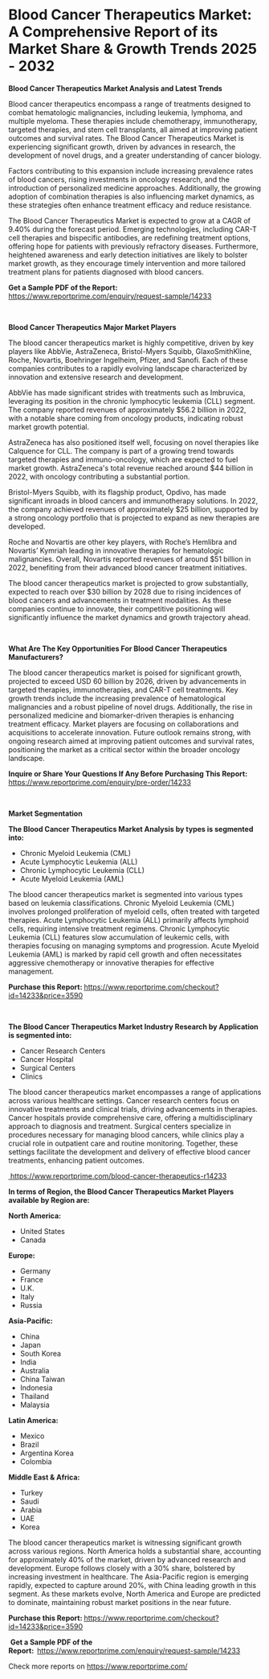 <p><h1>Blood Cancer Therapeutics Market: A Comprehensive Report of its Market Share & Growth Trends 2025 - 2032</h1></p><p><strong>Blood Cancer Therapeutics Market Analysis and Latest Trends</strong></p>
<p><p>Blood cancer therapeutics encompass a range of treatments designed to combat hematologic malignancies, including leukemia, lymphoma, and multiple myeloma. These therapies include chemotherapy, immunotherapy, targeted therapies, and stem cell transplants, all aimed at improving patient outcomes and survival rates. The Blood Cancer Therapeutics Market is experiencing significant growth, driven by advances in research, the development of novel drugs, and a greater understanding of cancer biology.</p><p>Factors contributing to this expansion include increasing prevalence rates of blood cancers, rising investments in oncology research, and the introduction of personalized medicine approaches. Additionally, the growing adoption of combination therapies is also influencing market dynamics, as these strategies often enhance treatment efficacy and reduce resistance. </p><p>The Blood Cancer Therapeutics Market is expected to grow at a CAGR of 9.40% during the forecast period. Emerging technologies, including CAR-T cell therapies and bispecific antibodies, are redefining treatment options, offering hope for patients with previously refractory diseases. Furthermore, heightened awareness and early detection initiatives are likely to bolster market growth, as they encourage timely intervention and more tailored treatment plans for patients diagnosed with blood cancers.</p></p>
<p><strong>Get a Sample PDF of the Report:&nbsp;</strong> <a href="https://www.reportprime.com/enquiry/request-sample/14233?utm_campaign=3187&utm_medium=2&utm_source=Github&utm_content=ia&utm_term=20032025&utm_id=blood-cancer-therapeutics">https://www.reportprime.com/enquiry/request-sample/14233</a></p>
<p>&nbsp;</p>
<p><strong>Blood Cancer Therapeutics Major Market Players</strong></p>
<p><p>The blood cancer therapeutics market is highly competitive, driven by key players like AbbVie, AstraZeneca, Bristol-Myers Squibb, GlaxoSmithKline, Roche, Novartis, Boehringer Ingelheim, Pfizer, and Sanofi. Each of these companies contributes to a rapidly evolving landscape characterized by innovation and extensive research and development.</p><p>AbbVie has made significant strides with treatments such as Imbruvica, leveraging its position in the chronic lymphocytic leukemia (CLL) segment. The company reported revenues of approximately $56.2 billion in 2022, with a notable share coming from oncology products, indicating robust market growth potential.</p><p>AstraZeneca has also positioned itself well, focusing on novel therapies like Calquence for CLL. The company is part of a growing trend towards targeted therapies and immuno-oncology, which are expected to fuel market growth. AstraZeneca's total revenue reached around $44 billion in 2022, with oncology contributing a substantial portion.</p><p>Bristol-Myers Squibb, with its flagship product, Opdivo, has made significant inroads in blood cancers and immunotherapy solutions. In 2022, the company achieved revenues of approximately $25 billion, supported by a strong oncology portfolio that is projected to expand as new therapies are developed.</p><p>Roche and Novartis are other key players, with Roche’s Hemlibra and Novartis’ Kymriah leading in innovative therapies for hematologic malignancies. Overall, Novartis reported revenues of around $51 billion in 2022, benefiting from their advanced blood cancer treatment initiatives.</p><p>The blood cancer therapeutics market is projected to grow substantially, expected to reach over $30 billion by 2028 due to rising incidences of blood cancers and advancements in treatment modalities. As these companies continue to innovate, their competitive positioning will significantly influence the market dynamics and growth trajectory ahead.</p></p>
<p>&nbsp;</p>
<p><strong>What Are The Key Opportunities For Blood Cancer Therapeutics Manufacturers?</strong></p>
<p><p>The blood cancer therapeutics market is poised for significant growth, projected to exceed USD 60 billion by 2026, driven by advancements in targeted therapies, immunotherapies, and CAR-T cell treatments. Key growth trends include the increasing prevalence of hematological malignancies and a robust pipeline of novel drugs. Additionally, the rise in personalized medicine and biomarker-driven therapies is enhancing treatment efficacy. Market players are focusing on collaborations and acquisitions to accelerate innovation. Future outlook remains strong, with ongoing research aimed at improving patient outcomes and survival rates, positioning the market as a critical sector within the broader oncology landscape.</p></p>
<p><strong>Inquire or Share Your Questions If Any Before Purchasing This Report:</strong> <a href="https://www.reportprime.com/enquiry/pre-order/14233?utm_campaign=3187&utm_medium=2&utm_source=Github&utm_content=ia&utm_term=20032025&utm_id=blood-cancer-therapeutics">https://www.reportprime.com/enquiry/pre-order/14233</a></p>
<p>&nbsp;</p>
<p><strong>Market Segmentation</strong></p>
<p><strong>The Blood Cancer Therapeutics Market Analysis by types is segmented into:</strong></p>
<p><ul><li>Chronic Myeloid Leukemia (CML)</li><li>Acute Lymphocytic Leukemia (ALL)</li><li>Chronic Lymphocytic Leukemia (CLL)</li><li>Acute Myeloid Leukemia (AML)</li></ul></p>
<p><p>The blood cancer therapeutics market is segmented into various types based on leukemia classifications. Chronic Myeloid Leukemia (CML) involves prolonged proliferation of myeloid cells, often treated with targeted therapies. Acute Lymphocytic Leukemia (ALL) primarily affects lymphoid cells, requiring intensive treatment regimens. Chronic Lymphocytic Leukemia (CLL) features slow accumulation of leukemic cells, with therapies focusing on managing symptoms and progression. Acute Myeloid Leukemia (AML) is marked by rapid cell growth and often necessitates aggressive chemotherapy or innovative therapies for effective management.</p></p>
<p><strong>Purchase this Report:&nbsp;</strong><a href="https://www.reportprime.com/checkout?id=14233&price=3590&utm_campaign=3187&utm_medium=2&utm_source=Github&utm_content=ia&utm_term=20032025&utm_id=blood-cancer-therapeutics">https://www.reportprime.com/checkout?id=14233&price=3590</a></p>
<p>&nbsp;</p>
<p><strong>The Blood Cancer Therapeutics Market Industry Research by Application is segmented into:</strong></p>
<p><ul><li>Cancer Research Centers</li><li>Cancer Hospital</li><li>Surgical Centers</li><li>Clinics</li></ul></p>
<p><p>The blood cancer therapeutics market encompasses a range of applications across various healthcare settings. Cancer research centers focus on innovative treatments and clinical trials, driving advancements in therapies. Cancer hospitals provide comprehensive care, offering a multidisciplinary approach to diagnosis and treatment. Surgical centers specialize in procedures necessary for managing blood cancers, while clinics play a crucial role in outpatient care and routine monitoring. Together, these settings facilitate the development and delivery of effective blood cancer treatments, enhancing patient outcomes.</p></p>
<p><a href="https://www.reportprime.com/blood-cancer-therapeutics-r14233?utm_campaign=3187&utm_medium=2&utm_source=Github&utm_content=ia&utm_term=20032025&utm_id=blood-cancer-therapeutics">&nbsp;https://www.reportprime.com/blood-cancer-therapeutics-r14233</a></p>
<p><strong>In terms of Region, the Blood Cancer Therapeutics Market Players available by Region are:</strong></p>
<p>
    <p> <strong> North America: </strong>
        <ul>
            <li>United States</li>
            <li>Canada</li>
        </ul>
        </p> 
    <p> <strong> Europe: </strong>
        <ul>
            <li>Germany</li>
            <li>France</li>
            <li>U.K.</li>
            <li>Italy</li>
            <li>Russia</li>
        </ul>
        </p> 
    <p> <strong> Asia-Pacific: </strong>
        <ul>
            <li>China</li>
            <li>Japan</li>
            <li>South Korea</li>
            <li>India</li>
            <li>Australia</li>
            <li>China Taiwan</li>
            <li>Indonesia</li>
            <li>Thailand</li>
            <li>Malaysia</li>
        </ul>
        </p> 
    <p> <strong> Latin America: </strong>
        <ul>
            <li>Mexico</li>
            <li>Brazil</li>
            <li>Argentina Korea</li>
            <li>Colombia</li>
        </ul>
        </p> 
    <p> <strong> Middle East & Africa: </strong>
        <ul>
            <li>Turkey</li>
            <li>Saudi</li>
            <li>Arabia</li>
            <li>UAE</li>
            <li>Korea</li>
        </ul>
    </p>
    </p>
<p><p>The blood cancer therapeutics market is witnessing significant growth across various regions. North America holds a substantial share, accounting for approximately 40% of the market, driven by advanced research and development. Europe follows closely with a 30% share, bolstered by increasing investment in healthcare. The Asia-Pacific region is emerging rapidly, expected to capture around 20%, with China leading growth in this segment. As these markets evolve, North America and Europe are predicted to dominate, maintaining robust market positions in the near future.</p></p>
<p><strong>Purchase this Report: </strong><a href="https://www.reportprime.com/checkout?id=14233&price=3590&utm_campaign=3187&utm_medium=2&utm_source=Github&utm_content=ia&utm_term=20032025&utm_id=blood-cancer-therapeutics">https://www.reportprime.com/checkout?id=14233&price=3590</a></p>
<p>&nbsp;<strong>Get a Sample PDF of the Report:&nbsp;&nbsp;</strong><a href="https://www.reportprime.com/enquiry/request-sample/14233?utm_campaign=3187&utm_medium=2&utm_source=Github&utm_content=ia&utm_term=20032025&utm_id=blood-cancer-therapeutics">https://www.reportprime.com/enquiry/request-sample/14233</a></p>
<p><strong></strong></p>
<p>Check more reports on <a href="https://www.reportprime.com/?utm_campaign=3187&utm_medium=2&utm_source=Github&utm_content=ia&utm_term=20032025&utm_id=blood-cancer-therapeutics">https://www.reportprime.com/</a></p>